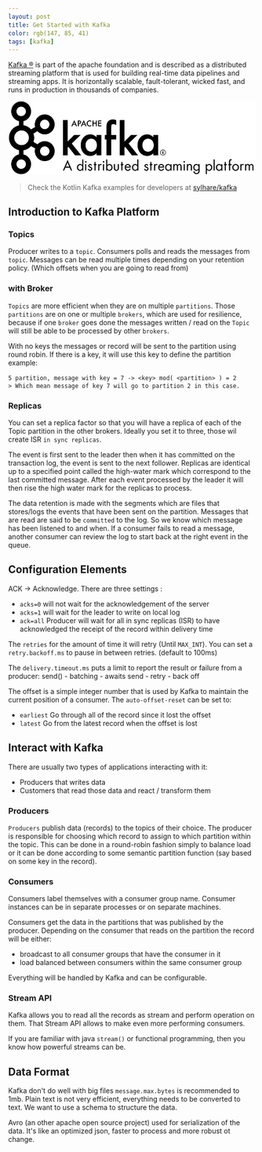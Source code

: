 ```yaml
---
layout: post
title: Get Started with Kafka
color: rgb(147, 85, 41)
tags: [kafka]
---
```


[Kafka ®](https://kafka.apache.org/) is part of the apache foundation and is described as a distributed streaming platform that
is used for building real-time data pipelines and streaming apps. 
It is horizontally scalable, fault-tolerant, wicked fast, and runs in production in thousands of companies.

![kafka logo](https://raw.githubusercontent.com/sylhare/kafka/master/logo.png)

> Check the Kotlin Kafka examples for developers at [sylhare/kafka](https://github.com/sylhare/kafka)


## Introduction to Kafka Platform

### Topics

Producer writes to a `topic`.
Consumers polls and reads the messages from `topic`.
Messages can be read multiple times depending on your retention policy. (Which offsets when you are going to read from) 

### with Broker

`Topics` are more efficient when they are on multiple `partitions`. 
Those `partitions` are on one or multiple `brokers`, which are used for resilience, because if one `broker` goes done the messages
written / read on the `Topic` will still be able to be processed by other `brokers`.

With no keys the messages or record will be sent to the partition using round robin. If there is a key, 
it will use this key to define the partition example:
```
5 partition, message with key = 7 -> <key> mod( <partition> ) = 2 
> Which mean message of key 7 will go to partition 2 in this case.
```

### Replicas 

You can set a replica factor so that you will have a replica of each of the Topic partition in the other brokers.
Ideally you set it to three, those wil create ISR `in sync replicas`.

The event is first sent to the leader then when it has committed on the transaction log, the event is sent to the next follower.
Replicas are identical up to a specified point called the high-water mark which correspond to the last committed message.
After each event processed by the leader it will then rise the high water mark for the replicas to process.

The data retention is made with the segments which are files that stores/logs the events that have been sent on the partition.
Messages that are read are said to be `committed` to the log. So we know which message has been listened to and when.
If a consumer fails to read a message, another consumer can review the log to start back at the right event in the queue.

## Configuration Elements

ACK -> Acknowledge. There are three settings :
  - `acks=0` will not wait for the acknowledgement of the server
  - `acks=1` will wait for the leader to write on local log
  - `ack=all` Producer will wait for all in sync replicas (ISR) to have acknowledged the receipt of the record within delivery time

The `retries` for the amount of time it will retry (Until `MAX_INT`).
You can set a `retry.backoff.ms` to pause in between retries. (default to 100ms)    

The `delivery.timeout.ms` puts a limit to report the result or failure from a producer:
send() - batching - awaits send - retry - back off 

The offset is a simple integer number that is used by Kafka to maintain the current position of a consumer.
The `auto-offset-reset` can be set to:
 - `earliest` Go through all of the record since it lost the offset  
 - `latest` Go from the latest record when the offset is lost

## Interact with Kafka

There are usually two types of applications interacting with it:
- Producers that writes data
- Customers that read those data and react / transform them

### Producers 

`Producers` publish data (records) to the topics of their choice. 
The producer is responsible for choosing which record to assign to which partition within the topic. 
This can be done in a round-robin fashion simply to balance load or it can be done according to some semantic partition function (say based on some key in the record). 

### Consumers

Consumers label themselves with a consumer group name.
Consumer instances can be in separate processes or on separate machines. 

Consumers get the data in the partitions that was published by the producer.
Depending on the consumer that reads on the partition the record will be either: 
 - broadcast to all consumer groups that have the consumer in it
 - load balanced between consumers within the same consumer group

Everything will be handled by Kafka and can be configurable.

### Stream API

Kafka allows you to read all the records as stream and perform operation on them.
That Stream API allows to make even more performing consumers.

If you are familiar with java `stream()` or functional programming, then you know how
powerful streams can be. 

## Data Format

Kafka don't do well with big files `message.max.bytes` is recommended to 1mb.
Plain text is not very efficient, everything needs to be converted to text.
We want to use a schema to structure the data.

Avro (an other apache open source project) used for serialization of the data.
It's like an optimized json, faster to process and more robust ot change.


